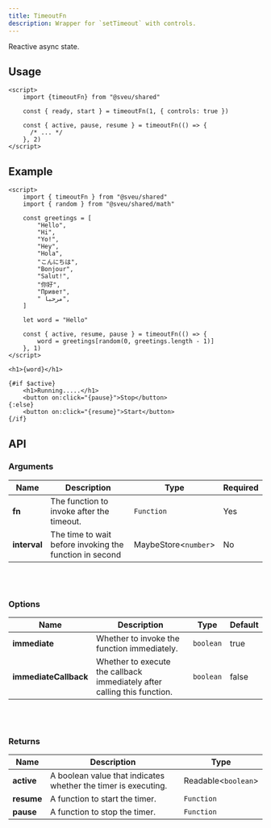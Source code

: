 ```yaml
---
title: TimeoutFn
description: Wrapper for `setTimeout` with controls.
---
```


<script>
    import Meta from "$components/meta.svelte"
</script>

<Meta />

Reactive async state.

## Usage

```svelte
<script>
    import {timeoutFn} from "@sveu/shared"

    const { ready, start } = timeoutFn(1, { controls: true })

    const { active, pause, resume } = timeoutFn(() => {
      /* ... */
    }, 2)
</script>
```

## Example

```svelte live ln
<script>
    import { timeoutFn } from "@sveu/shared"
    import { random } from "@sveu/shared/math"

    const greetings = [
        "Hello",
        "Hi",
        "Yo!",
        "Hey",
        "Hola",
        "こんにちは",
        "Bonjour",
        "Salut!",
        "你好",
        "Привет",
        " مرحبا",
    ]

    let word = "Hello"

    const { active, resume, pause } = timeoutFn(() => {
        word = greetings[random(0, greetings.length - 1)]
    }, 1)
</script>

<h1>{word}</h1>

{#if $active}
    <h1>Running.....</h1>
    <button on:click="{pause}">Stop</button>
{:else}
    <button on:click="{resume}">Start</button>
{/if}
```

## API

### Arguments

| Name          | Description                                             | Type                |Required|
| ------------- | ------------------------------------------------------- | -------------------  | --- |
| **fn**        | The function to invoke after the timeout.               | `Function`           | Yes |
| **interval**  | The time to wait before invoking the function in second | MaybeStore<`number`> | No  |

<br />
<br />

### Options

| Name                | Description                                          | Type        | Default     |
| ------------------- | ---------------------------------------------------- | ----------- | ----------- |
| **immediate**       | Whether to invoke the function immediately.          | `boolean`   | true        |
| **immediateCallback** | Whether to execute the callback immediately after calling this function. | `boolean`| false     |

<br />
<br />

### Returns

| Name            | Description                                          | Type        |
| --------------- | ---------------------------------------------------- | ----------- |
| **active**      | A boolean value that indicates whether the timer is executing. | Readable<`boolean`> |
| **resume**      | A function to start the timer.                       | `Function`  |
| **pause**       | A function to stop the timer.                        | `Function`  |
